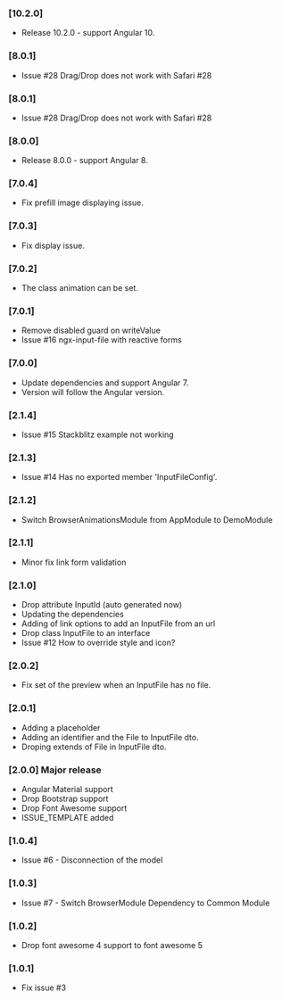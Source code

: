 ### [10.2.0]
- Release 10.2.0 - support Angular 10.

### [8.0.1]
- Issue #28 Drag/Drop does not work with Safari #28

### [8.0.1]
- Issue #28 Drag/Drop does not work with Safari #28

### [8.0.0]
- Release 8.0.0 - support Angular 8.

### [7.0.4]
- Fix prefill image displaying issue.

### [7.0.3]
- Fix display issue.

### [7.0.2]
- The class animation can be set.

### [7.0.1]
- Remove disabled guard on writeValue
- Issue #16 ngx-input-file with reactive forms 

### [7.0.0]
- Update dependencies and support Angular 7.
- Version will follow the Angular version.

### [2.1.4]
- Issue #15 Stackblitz example not working

### [2.1.3]
- Issue #14 Has no exported member 'InputFileConfig'.

### [2.1.2]
- Switch BrowserAnimationsModule from AppModule to DemoModule

### [2.1.1]
- Minor fix link form validation

### [2.1.0]
- Drop attribute InputId (auto generated now)
- Updating the dependencies
- Adding of link options to add an InputFile from an url 
- Drop class InputFile to an interface
- Issue #12 How to override style and icon?

### [2.0.2]
- Fix set of the preview when an InputFile has no file.

### [2.0.1]
- Adding a placeholder
- Adding an identifier and the File to InputFile dto.
- Droping extends of File in InputFile dto.

### [2.0.0] Major release
- Angular Material support
- Drop Bootstrap support
- Drop Font Awesome support
- ISSUE_TEMPLATE added

### [1.0.4]
- Issue #6 - Disconnection of the model
### [1.0.3]
- Issue #7 - Switch BrowserModule Dependency to Common Module
### [1.0.2]
- Drop font awesome 4 support to font awesome 5
### [1.0.1] 
- Fix issue #3
